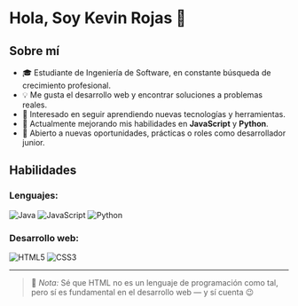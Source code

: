 # Hola, Soy Kevin Rojas 👋

## Sobre mí

- 🎓 Estudiante de Ingeniería de Software, en constante búsqueda de crecimiento profesional.
- 💡 Me gusta el desarrollo web y encontrar soluciones a problemas reales.
- 🚀 Interesado en seguir aprendiendo nuevas tecnologías y herramientas.
- 🌱 Actualmente mejorando mis habilidades en **JavaScript** y **Python**.
- 🎯 Abierto a nuevas oportunidades, prácticas o roles como desarrollador junior.

## Habilidades

### Lenguajes:
![Java](https://img.shields.io/badge/Java-ED8B00?style=for-the-badge&logo=java&logoColor=white)
![JavaScript](https://img.shields.io/badge/JavaScript-F7DF1E?style=for-the-badge&logo=javascript&logoColor=black)
![Python](https://img.shields.io/badge/Python-3776AB?style=for-the-badge&logo=python&logoColor=white)

### Desarrollo web:
![HTML5](https://img.shields.io/badge/HTML5-E34F26?style=for-the-badge&logo=html5&logoColor=white)
![CSS3](https://img.shields.io/badge/CSS3-1572B6?style=for-the-badge&logo=css3&logoColor=white)

---

> 📌 *Nota:* Sé que HTML no es un lenguaje de programación como tal, pero sí es fundamental en el desarrollo web — y sí cuenta 😉
